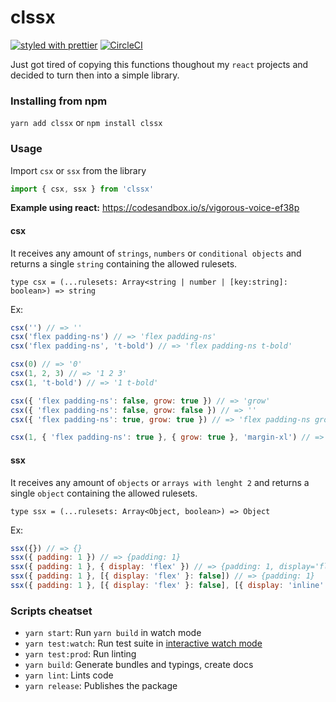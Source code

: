 # clssx

[![styled with prettier](https://img.shields.io/badge/styled_with-prettier-ff69b4.svg)](https://github.com/prettier/prettier)
[![CircleCI](https://circleci.com/gh/matheusps/clssx.svg?style=svg)](https://circleci.com/gh/matheusps/clssx)

Just got tired of copying this functions thoughout my `react` projects and decided to turn then into a simple library.

### Installing from npm

`yarn add clssx` or `npm install clssx`

### Usage

Import `csx` or `ssx` from the library

```javascript
import { csx, ssx } from 'clssx'
```

**Example using react:** https://codesandbox.io/s/vigorous-voice-ef38p

#### csx

It receives any amount of `strings`, `numbers` or `conditional objects` and returns a single `string` containing the allowed rulesets.

`type csx = (...rulesets: Array<string | number | [key:string]: boolean>) => string`

Ex:

```javascript
csx('') // => ''
csx('flex padding-ns') // => 'flex padding-ns'
csx('flex padding-ns', 't-bold') // => 'flex padding-ns t-bold'

csx(0) // => '0'
csx(1, 2, 3) // => '1 2 3'
csx(1, 't-bold') // => '1 t-bold'

csx({ 'flex padding-ns': false, grow: true }) // => 'grow'
csx({ 'flex padding-ns': false, grow: false }) // => ''
csx({ 'flex padding-ns': true, grow: true }) // => 'flex padding-ns grow'

csx(1, { 'flex padding-ns': true }, { grow: true }, 'margin-xl') // => '1 flex padding-ns grow margin-xl'
```

#### ssx

It receives any amount of `objects` or `arrays with lenght 2` and returns a single `object` containing the allowed rulesets.

`type ssx = (...rulesets: Array<Object, boolean>) => Object`

Ex:

```javascript
ssx({}) // => {}
ssx({ padding: 1 }) // => {padding: 1}
ssx({ padding: 1 }, { display: 'flex' }) // => {padding: 1, display='flex'}
ssx({ padding: 1 }, [{ display: 'flex' }: false]) // => {padding: 1}
ssx({ padding: 1 }, [{ display: 'flex' }: false], [{ display: 'inline' }: true]) // => {padding: 1, display: 'inline'}
```

### Scripts cheatset

- `yarn start`: Run `yarn build` in watch mode
- `yarn test:watch`: Run test suite in [interactive watch mode](http://facebook.github.io/jest/docs/cli.html#watch)
- `yarn test:prod`: Run linting
- `yarn build`: Generate bundles and typings, create docs
- `yarn lint`: Lints code
- `yarn release`: Publishes the package
